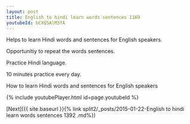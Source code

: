 ```yaml
---
layout: post
title: English to hindi learn words sentences 1169 
youtubeId: bCXQ5AlM3fA
---
```

 
 
Helps to learn Hindi words and sentences for English speakers.

Opportunitiy to repeat the words sentences. 

Practice Hindi language. 
 
10 minutes practice every day. 
 
How to learn Hindi words and sentences for English speakers 
 
{% include youtubePlayer.html id=page.youtubeId %}
 
 
[Next]({{ site.baseurl }}{% link  split2/_posts/2015-01-22-English to hindi learn words sentences 1392 .md%})
 
